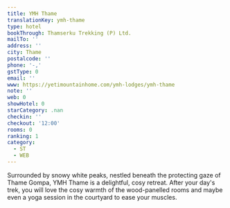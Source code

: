 ```yaml
---
title: YMH Thame
translationKey: ymh-thame
type: hotel
bookThrough: Thamserku Trekking (P) Ltd.
mailTo: ''
address: ''
city: Thame
postalcode: ''
phone: '-,'
gstType: 0
email: ''
www: https://yetimountainhome.com/ymh-lodges/ymh-thame
note: ''
web: 0
showHotel: 0
starCategory: .nan
checkin: ''
checkout: '12:00'
rooms: 0
ranking: 1
category:
  - ST
  - WEB
---
```





Surrounded by snowy white peaks, nestled beneath the protecting gaze of Thame Gompa, YMH Thame is a delightful, cosy retreat. After your day's trek, you will love the cosy warmth of the wood-panelled rooms and maybe even a yoga session in the courtyard to ease your muscles.